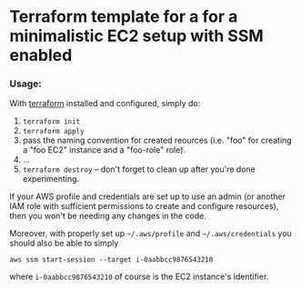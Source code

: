 # Terraform template for a for a minimalistic EC2 setup with SSM enabled

### Usage:
With [terraform](https://www.terraform.io/) installed and configured, simply do:

1. `terraform init`
2. `terraform apply`
3. pass the naming convention for created reources (i.e. "foo" for creating a "foo EC2" instance and a "foo-role" role).
4. ...
5. `terraform destroy` – don't forget to clean up after you're done experimenting.

If your AWS profile and credentials are set up to use an admin (or another IAM role with sufficient permissions to create and configure resources), then you won't be needing any changes in the code.

Moreover, with properly set up `~/.aws/profile` and `~/.aws/credentials` you should also be able to simply

```
aws ssm start-session --target i-0aabbcc9876543210
```
where `i-0aabbcc9876543210` of course is the EC2 instance's identifier.
